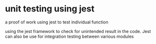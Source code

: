 # unit testing using jest
a proof of work using jest to test individual function

using the jest framework to check for unintended result in the code. 
Jest can also be use for integration testing between various modules
